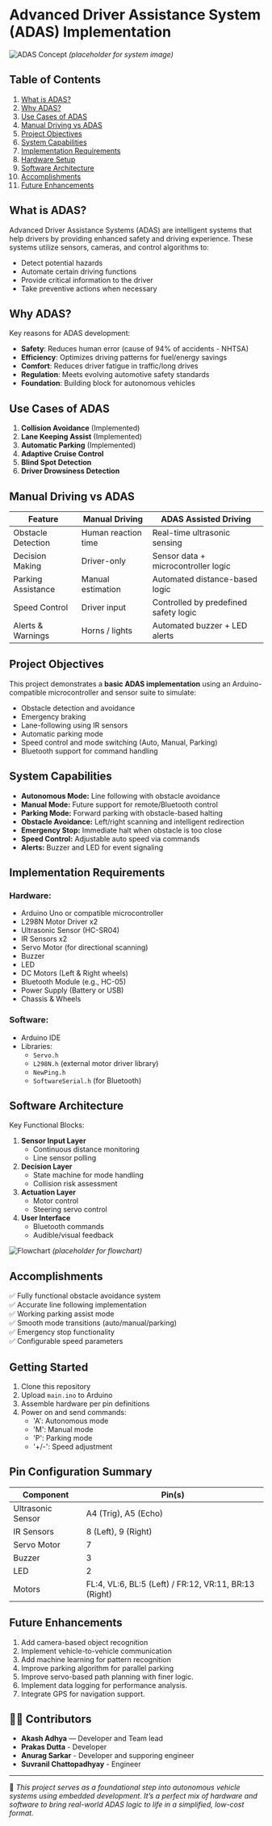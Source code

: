 # Advanced Driver Assistance System (ADAS) Implementation

![ADAS Concept](https://via.placeholder.com/800x400?text=ADAS+System+Diagram)
_(placeholder for system image)_

## Table of Contents

1. [What is ADAS?](#what-is-adas)
2. [Why ADAS?](#why-adas)
3. [Use Cases of ADAS](#use-cases-of-adas)
4. [Manual Driving vs ADAS](#manual-driving-vs-adas)
5. [Project Objectives](#project-objectives)
6. [System Capabilities](#system-capabilities)
7. [Implementation Requirements](#implementation-requirements)
8. [Hardware Setup](#hardware-setup)
9. [Software Architecture](#software-architecture)
10. [Accomplishments](#accomplishments)
11. [Future Enhancements](#future-enhancements)

## What is ADAS?

Advanced Driver Assistance Systems (ADAS) are intelligent systems that help drivers by providing enhanced safety and driving experience. These systems utilize sensors, cameras, and control algorithms to:

- Detect potential hazards
- Automate certain driving functions
- Provide critical information to the driver
- Take preventive actions when necessary

## Why ADAS?

Key reasons for ADAS development:

- **Safety**: Reduces human error (cause of 94% of accidents - NHTSA)
- **Efficiency**: Optimizes driving patterns for fuel/energy savings
- **Comfort**: Reduces driver fatigue in traffic/long drives
- **Regulation**: Meets evolving automotive safety standards
- **Foundation**: Building block for autonomous vehicles

## Use Cases of ADAS

1. **Collision Avoidance** (Implemented)
2. **Lane Keeping Assist** (Implemented)
3. **Automatic Parking** (Implemented)
4. **Adaptive Cruise Control**
5. **Blind Spot Detection**
6. **Driver Drowsiness Detection**

## Manual Driving vs ADAS

| Feature            | Manual Driving      | ADAS Assisted Driving                 |
| ------------------ | ------------------- | ------------------------------------- |
| Obstacle Detection | Human reaction time | Real-time ultrasonic sensing          |
| Decision Making    | Driver-only         | Sensor data + microcontroller logic   |
| Parking Assistance | Manual estimation   | Automated distance-based logic        |
| Speed Control      | Driver input        | Controlled by predefined safety logic |
| Alerts & Warnings  | Horns / lights      | Automated buzzer + LED alerts         |

## Project Objectives

This project demonstrates a **basic ADAS implementation** using an Arduino-compatible microcontroller and sensor suite to simulate:

- Obstacle detection and avoidance
- Emergency braking
- Lane-following using IR sensors
- Automatic parking mode
- Speed control and mode switching (Auto, Manual, Parking)
- Bluetooth support for command handling

## System Capabilities

- **Autonomous Mode:** Line following with obstacle avoidance
- **Manual Mode:** Future support for remote/Bluetooth control
- **Parking Mode:** Forward parking with obstacle-based halting
- **Obstacle Avoidance:** Left/right scanning and intelligent redirection
- **Emergency Stop:** Immediate halt when obstacle is too close
- **Speed Control:** Adjustable auto speed via commands
- **Alerts:** Buzzer and LED for event signaling

## Implementation Requirements

### Hardware:

- Arduino Uno or compatible microcontroller
- L298N Motor Driver x2
- Ultrasonic Sensor (HC-SR04)
- IR Sensors x2
- Servo Motor (for directional scanning)
- Buzzer
- LED
- DC Motors (Left & Right wheels)
- Bluetooth Module (e.g., HC-05)
- Power Supply (Battery or USB)
- Chassis & Wheels

### Software:

- Arduino IDE
- Libraries:
  - `Servo.h`
  - `L298N.h` (external motor driver library)
  - `NewPing.h`
  - `SoftwareSerial.h` (for Bluetooth)

## Software Architecture

Key Functional Blocks:

1. **Sensor Input Layer**
   - Continuous distance monitoring
   - Line sensor polling
2. **Decision Layer**
   - State machine for mode handling
   - Collision risk assessment
3. **Actuation Layer**
   - Motor control
   - Steering servo control
4. **User Interface**
   - Bluetooth commands
   - Audible/visual feedback

![Flowchart](https://via.placeholder.com/600x400?text=System+Flowchart)
 _(placeholder for flowchart)_

## Accomplishments

✅ Fully functional obstacle avoidance system  
✅ Accurate line following implementation  
✅ Working parking assist mode  
✅ Smooth mode transitions (auto/manual/parking)  
✅ Emergency stop functionality  
✅ Configurable speed parameters

## Getting Started

1. Clone this repository
2. Upload `main.ino` to Arduino
3. Assemble hardware per pin definitions
4. Power on and send commands:
   - 'A': Autonomous mode
   - 'M': Manual mode
   - 'P': Parking mode
   - '+/-': Speed adjustment

## Pin Configuration Summary

| Component         | Pin(s)                                                |
| ----------------- | ----------------------------------------------------- |
| Ultrasonic Sensor | A4 (Trig), A5 (Echo)                                  |
| IR Sensors        | 8 (Left), 9 (Right)                                   |
| Servo Motor       | 7                                                     |
| Buzzer            | 3                                                     |
| LED               | 2                                                     |
| Motors            | FL:4, VL:6, BL:5 (Left) / FR:12, VR:11, BR:13 (Right) |

## Future Enhancements

1. Add camera-based object recognition
2. Implement vehicle-to-vehicle communication
3. Add machine learning for pattern recognition
4. Improve parking algorithm for parallel parking
5. Improve servo-based path planning with finer logic.
6. Implement data logging for performance analysis.
7. Integrate GPS for navigation support.

## 🧑‍💻 Contributors

- **Akash Adhya** — Developer and Team lead
- **Prakas Dutta** - Developer
- **Anurag Sarkar** - Developer and supporing engineer
- **Suvranil Chattopadhyay** - Engineer

---

🔗 _This project serves as a foundational step into autonomous vehicle systems using embedded development. It’s a perfect mix of hardware and software to bring real-world ADAS logic to life in a simplified, low-cost format._
